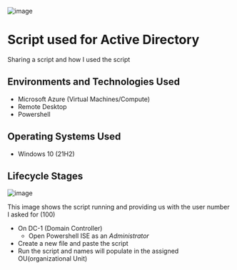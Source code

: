 <p align="center">

![image](https://github.com/CopaceticWill/ticket-lifecycle/assets/137100082/dd0f2862-3c27-4190-adb4-11b5c4fcd0e9)
</p>

<h1>Script used for Active Directory</h1>
Sharing a script and how I used the script


<h2>Environments and Technologies Used</h2>

- Microsoft Azure (Virtual Machines/Compute)
- Remote Desktop
- Powershell

<h2>Operating Systems Used </h2>

- Windows 10</b> (21H2)

<h2>Lifecycle Stages</h2>

<p>

![image](https://github.com/CopaceticWill/ticket-lifecycle/assets/137100082/ee8f26b3-f206-4aa9-94a3-0b2c97b37c47)
</p>
<p>
This image shows the script running and providing us with the user number I asked for (100)

  - On DC-1 (Domain Controller) 
    - Open Powershell ISE as an _Administrator_
  - Create a new file and paste the script 
  - Run the script and names will populate in the assigned OU(organizational Unit)
</p>
<br />

<p>


